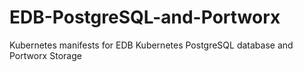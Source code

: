 # EDB-PostgreSQL-and-Portworx
Kubernetes manifests for EDB Kubernetes PostgreSQL database and Portworx Storage
